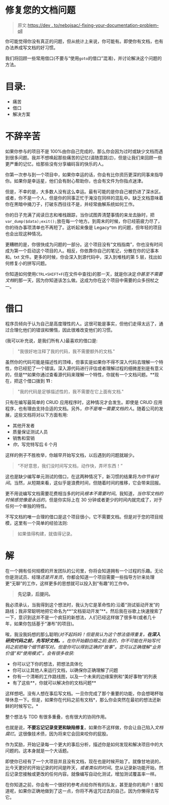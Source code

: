 # 修复您的文档问题

> 原文:[https://dev . to/nebojsac/-fixing-your-documentation-problem-oll](https://dev.to/nebojsac/-fixing-your-documentation-problem-oll)

你可能觉得你没有真正的问题，但从统计上来说，你可能有。即使你有文档，也有办法养成写文档的好习惯。

我们将回顾一些常用借口(不要与“使用`goto`的借口”混淆)，并讨论解决这个问题的方法。

# 目录:

*   痛苦
*   借口
*   解决方案

# 不辞辛苦

如果你参与的项目不是 100%由你自己完成的，那么你会因为过时或缺少文档而遇到很多问题。我并不想唤起那些痛苦的记忆(请随意跳过)，但是让我们来回顾一些更严重的记忆，给那些没有分享编码盲的快乐的人。

你第一次参与到一个项目中，如果你幸运的话，你会有比你资历更深的同事来指导你。如果你是幸运星，他们会有耐心帮助你，也会有文件为你指点迷津。

但是，不幸的是，大多数人没有这么幸运。最有可能的是你自己被扔进了深水区。或者，你不是一个人，但是你的同事正忙于淹没在同样的混乱中。缺乏文档意味着你在黑暗中捅刀子，打破东西往往不是，并经常曲解系统如何工作。

你的日子充满了阅读日志和堆栈跟踪，当你试图弄清楚事情的来龙去脉时，把`var_dump($data);exit();`放在每一个地方。到周末的时候，你已经筋疲力尽了，你的待办事项清单也不再短了。这听起来像是 Legacy^tm 的问题，但年轻的项目也会出现这种情况。

更糟糕的是，你很快成为问题的一部分。这个项目没有“文档指南”，你也没有时间成为第一个启动这个项目的人。相反，你依靠你自己的笔记，分散在你的记事本和。txt 文件。更多的时候，你会深入到源代码中，深入到堆栈的第 5 层，找出如何修复小的拼写问题。

你知道如何使用`CTRL+SHIFT+F`(在文件中查找)的那一天，就是你决定*你甚至不需要文档*的那一天，因为你知道该怎么做。这成为你在这个项目中需要的众多拐杖之一。

# 借口

程序员倾向于认为自己是高度理性的人。这很可能是事实，但他们走得太远了，通过合理化他们的错误和懒惰，因此很难改变他们的习惯。

(我可以补充说，是我们所有人)最喜欢的借口是:

> "我很好地注释了我的代码，我不需要额外的文档."

虽然你的代码可能是描述性的顶峰，但事实是如果你不得不深入代码去理解一个特性，你已经犯了一个错误。深入源代码进行评估或者理解过程的细微差别是有意义的，但是**如果你通过查看源代码来理解一个特性，你就有一个文档问题。**现在，把这个借口拨到 **11** :

> "我的代码是足够描述性的，我不需要在它上面有文档."

只有在编写最简单的 CRUD 应用程序时，这种情况才会发生。即使是 CRUD 应用程序，也有理由支持合适的文档。另外，*你不是唯一需要文档的人*。随着公司的发展，这些文档将对以下方面有用:

*   其他开发者
*   质量保证测试人员
*   销售和营销
*   *你*，写完特写后 6 个月

这样的例子不胜枚举，你越早开始写文档，以后遇到的问题就越少。

> “不好意思，我们没时间写文档，动作快，弄坏东西！”

这也是缺少编写单元测试的借口，在这两种情况下，新习惯的结果将*为你节省时间*。当然，从短期来看，这似乎是浪费时间，但随着时间的推移，它会带来回报。

更不用说编写文档需要花费相当多的时间*根本不需要时间*。我知道，*当你写文档的时候感觉像是永远的*，但是你实际上在 30 分钟或者更少的时间内就完成了，对于任何一个单独的特性。

不写文档的唯一合理的借口是这个项目很小，它不需要文档。但是对于您的项目规模，这里有一个简单的经验法则:

> 如果值得构建，就值得记录。

# 解

在一个拥有任何规模的开发团队的公司里，你将会知道拥有一个过程的乐趣。无论你是测试员、经理*还是开发员*，你都会知道一个项目需要一些指导方针来处理更“无聊”的工作，这样更多的思想就可以投入到“有趣”的工作中。

> **先记录，后提问。**

我必须承认，当我得到这个想法时，我认为它是革命性的:沿着“测试驱动开发”的路线；我非常聪明地把它命名为**“文档驱动开发”**。然后我在谷歌上快速搜索了一下，意识到这并不是一个疯狂的新想法，人们已经这样做了很多年(或者几十年，如果你包括基于“瀑布”的项目)。

唉，我没我妈想的那么聪明(*对不起妈妈！但是我认为这个想法值得重复。**在深入研究代码之前，先写好文档。**。在你开始翻白眼之前:是的，你不可能在开始写代码之前把每个细节都写对。但是你可以得到正确的“故事”。您可以正确理解“业务价值”和“使用模式”。会有很多收获:*

*   你可以记下你的想法，把想法具体化
*   你可以让其他人来运行文档，以确保你正确理解了问题
*   你有一个清晰的工作路线图，以及一个未来的边缘案例和“美好事物”的列表
*   有了这些**，你就可以解决你的文档问题**

这样想吧。没有人想在事后写文档。一旦你完成了那个重要的功能，你会想喝杯咖啡休息一下。但是，如果你在代码之前有文档*，那么你会突然在最初的想法还新鲜的时候写它。*

整个想法与 TDD 有很多重叠，也有很大的协同作用。

也就是说，**不要忘记记录变更和缺陷修复**。如果你不这样做，你会让自己陷入*文档腐烂*。这很像技术债，因为将来它会回来咬你的屁股。

作为奖励，开始记录每一个更大的事后分析，描述你是如何发现和解决项目中的大问题的。这本身就是一个大话题。

即使你已经有了一个大项目并且没有文档，现在也是时候开始了。就像甘地说的，比今天更好的开始记录的时间是昨天，*或者类似的时间*。您从记录新功能开始，然后记录您接触或更改的任何内容。就像编写自动化测试，增加测试覆盖率一样。

在你知道之前，你会有一个很好的参考点给你所有的队友，甚至是你的用户！谁知道呢，如果你正确地做到了这一点，你将不再诅咒过去的自己，因为你懒得去写它。